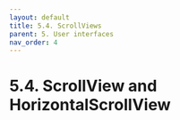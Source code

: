 ```yaml
---
layout: default
title: 5.4. ScrollViews
parent: 5. User interfaces
nav_order: 4
---
```


# 5.4. ScrollView and HorizontalScrollView
